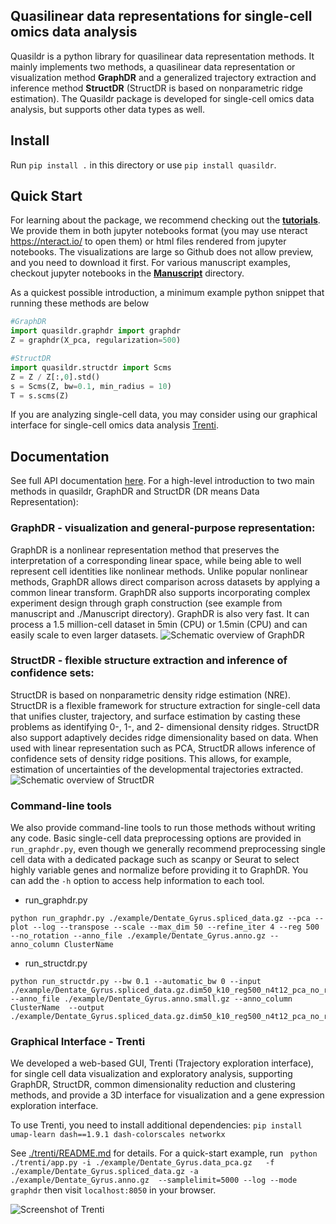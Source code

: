 ## Quasilinear data representations for single-cell omics data analysis

Quasildr is a python library for quasilinear data representation methods. 
It mainly implements two methods, a quasilinear data representation or visualization 
method **GraphDR** and a generalized trajectory extraction and inference method **StructDR** (StructDR is based on nonparametric ridge estimation). The Quasildr package is developed for 
single-cell omics data analysis, but supports other 
data types as well. 


## Install

Run `pip install .` in this directory or use `pip install quasildr`.


## Quick Start

For learning about the package, we recommend checking out the [**tutorials**](https://github.com/jzthree/quasildr/blob/master/tutorials). We provide them in both jupyter notebooks format (you may use nteract https://nteract.io/ to open them) or html files rendered from jupyter notebooks. The visualizations are large so Github does not allow preview, and you need to download it first. For various manuscript examples, checkout jupyter notebooks in the [**Manuscript**](https://github.com/jzthree/quasildr/blob/master/Manuscript) directory.

As a quickest possible introduction, a minimum example python snippet that running these methods are below

```python
#GraphDR 
import quasildr.graphdr import graphdr
Z = graphdr(X_pca, regularization=500)

#StructDR
import quasildr.structdr import Scms
Z = Z / Z[:,0].std()
s = Scms(Z, bw=0.1, min_radius = 10)
T = s.scms(Z)
```

If you are analyzing single-cell data, you may consider using our 
graphical interface for single-cell omics data analysis [Trenti](#graphical-interface).


## Documentation
See full API documentation [here](https://quasildr.readthedocs.io/en/latest/main.html). For a high-level introduction to two main methods in quasildr, GraphDR and StructDR (DR means Data Representation):

### GraphDR - visualization and general-purpose representation: 
GraphDR is a nonlinear representation method 
that preserves the interpretation of a corresponding linear space, while being able to well represent cell
 identities like nonlinear methods. Unlike popular nonlinear methods, GraphDR allows direct 
 comparison across datasets by applying a common linear transform. GraphDR also supports incorporating 
 complex experiment design through graph construction (see example from manuscript and ./Manuscript directory). 
 GraphDR is also very fast. It can process a 1.5 million-cell dataset in 5min (CPU) or 1.5min (CPU) and 
 can easily scale to even larger datasets.
![Schematic overview of GraphDR](https://github.com/jzthree/quasildr/blob/master/docs/source/_static/GraphDR.png "GraphDR")

### StructDR - flexible structure extraction and inference of confidence sets: 
StructDR is based on nonparametric density ridge estimation (NRE). StructDR is a flexible framework 
for structure extraction for single-cell data that unifies cluster, trajectory, and surface estimation 
by casting these problems as identifying 0-, 1-, and 2- dimensional density ridges. StructDR also support
 adaptively decides ridge dimensionality based on data. When used with linear representation such as PCA, 
 StructDR allows inference of confidence sets of density ridge positions. This allows, for example, 
 estimation of uncertainties of the developmental trajectories extracted.
![Schematic overview of StructDR](https://github.com/jzthree/quasildr/blob/master/docs/source/_static/StructDR.png "StructDR")


### Command-line tools 

We also provide command-line tools to run those methods without writing any code. Basic single-cell data preprocessing options are provided in `run_graphdr.py`, even though we generally recommend preprocessing single cell data with a dedicated package such as scanpy or Seurat to select highly variable genes and normalize before providing it to GraphDR. You can add the `-h` option to access help information to each tool.

* run_graphdr.py
```
python run_graphdr.py ./example/Dentate_Gyrus.spliced_data.gz --pca --plot --log --transpose --scale --max_dim 50 --refine_iter 4 --reg 500 --no_rotation --anno_file ./example/Dentate_Gyrus.anno.gz --anno_column ClusterName 
```

* run_structdr.py
```
python run_structdr.py --bw 0.1 --automatic_bw 0 --input ./example/Dentate_Gyrus.spliced_data.gz.dim50_k10_reg500_n4t12_pca_no_rotation_log_scale_transpose.graphdr.small.gz  --anno_file ./example/Dentate_Gyrus.anno.small.gz --anno_column ClusterName  --output ./example/Dentate_Gyrus.spliced_data.gz.dim50_k10_reg500_n4t12_pca_no_rotation_log_scale_transpose.graphdr.small.gz
```

### Graphical Interface - Trenti

We developed a web-based GUI, Trenti (Trajectory exploration interface), for single cell data visualization and exploratory analysis, supporting GraphDR, StructDR, common dimensionality reduction and clustering methods, and provide a 3D interface for visualization and a gene expression exploration interface. 

To use Trenti, you need to install additional dependencies:
`pip install umap-learn dash==1.9.1 dash-colorscales networkx`

See [./trenti/README.md](https://github.com/jzthree/quasildr/blob/master/trenti/README.md) for details. For a quick-start example, run
` python ./trenti/app.py -i ./example/Dentate_Gyrus.data_pca.gz   -f ./example/Dentate_Gyrus.spliced_data.gz -a ./example/Dentate_Gyrus.anno.gz  --samplelimit=5000 --log --mode graphdr` then visit `localhost:8050` in your browser.

![Screenshot of Trenti](https://github.com/jzthree/quasildr/blob/master/docs/source/_static/Trenti.png "StructDR")

